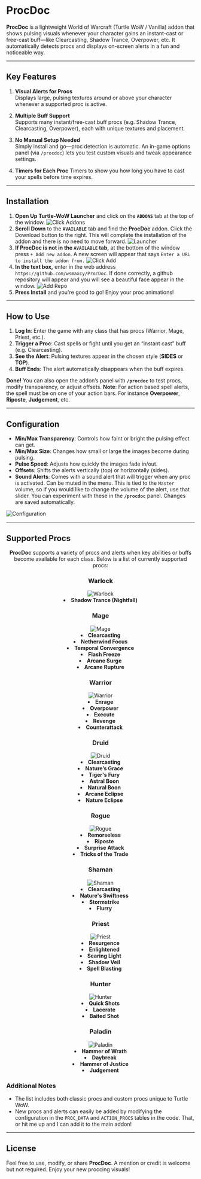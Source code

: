 # ProcDoc

**ProcDoc** is a lightweight World of Warcraft (Turtle WoW / Vanilla) addon that shows pulsing visuals whenever your character gains an instant-cast or free-cast buff—like Clearcasting, Shadow Trance, Overpower, etc. It automatically detects procs and displays on-screen alerts in a fun and noticeable way.

---

## Key Features

1. **Visual Alerts for Procs**  
   Displays large, pulsing textures around or above your character whenever a supported proc is active.

2. **Multiple Buff Support**  
   Supports many instant/free-cast buff procs (e.g. Shadow Trance, Clearcasting, Overpower), each with unique textures and placement.

3. **No Manual Setup Needed**  
   Simply install and go—proc detection is automatic. An in-game options panel (via `/procdoc`) lets you test custom visuals and tweak appearance settings.

4. **Timers for Each Proc**
   Timers to show you how long you have to cast your spells before time expires.
   
---

## Installation

1. **Open Up Turtle-WoW Launcher** and click on the  **`ADDONS`** tab at the top of the window.
![Click Addons](./img/Install1.png)
2. **Scroll Down** to the **`AVAILABLE`** tab and find the **ProcDoc** addon. Click the Download button to the right. This will complete the installation of the addon and there is no need to move forward.
![Launcher](./img/Install4.png)
3. **If ProcDoc is not in the `AVAILABLE` tab,** at the bottom of the window press `+ Add new addon`. A new screen will appear that says `Enter a URL to install the addon from.`
![Click Add](./img/Install2.png)
4. **In the text box,** enter in the web address `https://github.com/wsmaxcy/ProcDoc`. If done correctly, a github repository will appear and you will see a beautiful face appear in the window.
![Add Repo](./img/Install3.png)
5. **Press Install** and you're good to go! Enjoy your proc animations!

---

## How to Use

1. **Log In**: Enter the game with any class that has procs (Warrior, Mage, Priest, etc.).
2. **Trigger a Proc**: Cast spells or fight until you get an “instant cast” buff (e.g. Clearcasting).
3. **See the Alert**: Pulsing textures appear in the chosen style (**SIDES** or **TOP**).
4. **Buff Ends**: The alert automatically disappears when the buff expires.

**Done!** You can also open the addon’s panel with **`/procdoc`** to test procs, modify transparency, or adjust offsets.
**Note**: For action based spell alerts, the spell must be on one of your action bars. For instance **Overpower**, **Riposte**, **Judgement**, etc.

---

## Configuration

- **Min/Max Transparency**: Controls how faint or bright the pulsing effect can get.
- **Min/Max Size**: Changes how small or large the images become during pulsing.
- **Pulse Speed**: Adjusts how quickly the images fade in/out.
- **Offsets**: Shifts the alerts vertically (top) or horizontally (sides).
- **Sound Alerts**: Comes with a sound alert that will trigger when any proc is activated. Can be muted in the menu. This is tied to the `Master` volume, so if you would like to change the volume of the alert, use that slider.
You can experiment with these in the **`/procdoc`** panel. Changes are saved automatically.

![Configuration](./img/Config.png)

---

## Supported Procs

<div align="center">
  <p><strong>ProcDoc</strong> supports a variety of procs and alerts when key abilities or buffs become available for each class. Below is a list of currently supported procs:</p>

  <h3><strong>Warlock</strong></h3>
  <img src="./img/Warlock.png" alt="Warlock">
    <li><strong>Shadow Trance (Nightfall)</strong></li>

  <h3><strong>Mage</strong></h3>
  <img src="./img/Mage.png" alt="Mage">
    <li><strong>Clearcasting</strong></li>
    <li><strong>Netherwind Focus</strong></li>
    <li><strong>Temporal Convergence</strong></li>
    <li><strong>Flash Freeze</strong></li>
    <li><strong>Arcane Surge</strong></li>
    <li><strong>Arcane Rupture</strong></li>

  <h3><strong>Warrior</strong></h3>
  <img src="./img/Warrior.png" alt="Warrior">
    <li><strong>Enrage</strong></li>
    <li><strong>Overpower</strong></li>
    <li><strong>Execute</strong></li>
    <li><strong>Revenge</strong></li>
    <li><strong>Counterattack</strong></li>

  <h3><strong>Druid</strong></h3>
  <img src="./img/Druid.png" alt="Druid">
    <li><strong>Clearcasting</strong></li>
    <li><strong>Nature’s Grace</strong></li>
    <li><strong>Tiger's Fury</strong></li>
    <li><strong>Astral Boon</strong></li>
    <li><strong>Natural Boon</strong></li>
    <li><strong>Arcane Eclipse</strong></li>
    <li><strong>Nature Eclipse</strong></li>

  <h3><strong>Rogue</strong></h3>
  <img src="./img/Rogue.png" alt="Rogue">
    <li><strong>Remorseless</strong></li>
    <li><strong>Riposte</strong></li>
    <li><strong>Surprise Attack</strong></li>
    <li><strong>Tricks of the Trade</strong></li>

  <h3><strong>Shaman</strong></h3>
  <img src="./img/Shaman.png" alt="Shaman">
    <li><strong>Clearcasting</strong></li>
    <li><strong>Nature's Swiftness</strong></li>
    <li><strong>Stormstrike</strong></li>
    <li><strong>Flurry</strong></li>

  <h3><strong>Priest</strong></h3>
  <img src="./img/Priest.png" alt="Priest">
    <li><strong>Resurgence</strong></li>
    <li><strong>Enlightened</strong></li>
    <li><strong>Searing Light</strong></li>
    <li><strong>Shadow Veil</strong></li>
    <li><strong>Spell Blasting</strong></li>

  <h3><strong>Hunter</strong></h3>
  <img src="./img/Hunter.png" alt="Hunter">
    <li><strong>Quick Shots</strong></li>
    <li><strong>Lacerate</strong></li>
    <li><strong>Baited Shot</strong></li>

  <h3><strong>Paladin</strong></h3>
  <img src="./img/Paladin.png" alt="Paladin">
    <li><strong>Hammer of Wrath</strong></li>
    <li><strong>Daybreak</strong></li>
    <li><strong>Hammer of Justice</strong></li>
    <li><strong>Judgement</strong></li>
</div>
<!-- END: Centered Supported Procs -->


### Additional Notes
- The list includes both classic procs and custom procs unique to Turtle WoW.
- New procs and alerts can easily be added by modifying the configuration in the `PROC_DATA` and `ACTION_PROCS` tables in the code. That, or hit me up and I can add it to the main addon!


---

## License

Feel free to use, modify, or share **ProcDoc**. A mention or credit is welcome but not required. Enjoy your new proccing visuals!
